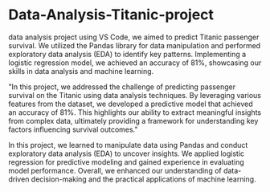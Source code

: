 # Data-Analysis-Titanic-project
 data analysis project using VS Code, we aimed to predict Titanic passenger survival. We utilized the Pandas library for data manipulation and performed exploratory data analysis (EDA) to identify key patterns. Implementing a logistic regression model, we achieved an accuracy of 81%, showcasing our skills in data analysis and machine learning.

 "In this project, we addressed the challenge of predicting passenger survival on the Titanic using data analysis techniques. By leveraging various features from the dataset, we developed a predictive model that achieved an accuracy of 81%. This highlights our ability to extract meaningful insights from complex data, ultimately providing a framework for understanding key factors influencing survival outcomes."

 In this project, we learned to manipulate data using Pandas and conduct exploratory data analysis (EDA) to uncover insights. We applied logistic regression for predictive modeling and gained experience in evaluating model performance. Overall, we enhanced our understanding of data-driven decision-making and the practical applications of machine learning.
